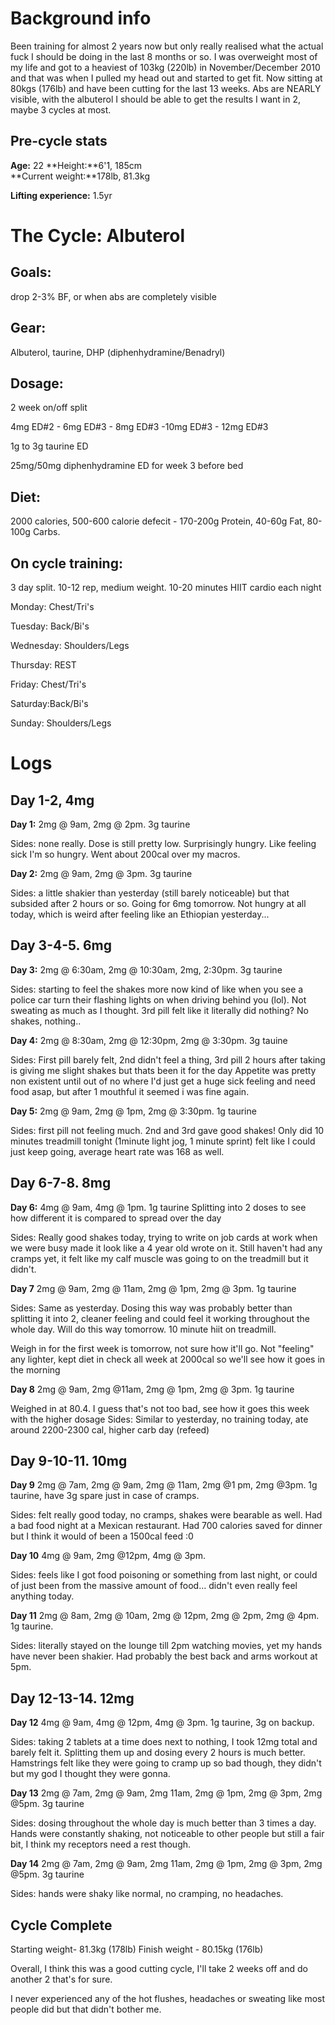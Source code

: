 # Background info  
Been training for almost 2 years now but only really realised what the actual fuck I should be doing in the last 8 months or so.
I was overweight most of my life and got to a heaviest of 103kg (220lb)  in November/December 2010 and that was when I pulled my head out and started to get fit. Now sitting at 80kgs (176lb) and have been cutting for the last 13 weeks. Abs are NEARLY visible, with the albuterol I should be able to get the results I want in 2, maybe 3 cycles at most.
## Pre-cycle stats  
**Age:** 22 
**Height:**6'1, 185cm   
**Current weight:**178lb, 81.3kg 

**Lifting experience:** 1.5yr  

# The Cycle:  Albuterol

## Goals: 
drop 2-3% BF, or when abs are completely visible

## Gear: 
Albuterol, taurine, DHP (diphenhydramine/Benadryl) 

## Dosage:
2 week on/off split

4mg ED#2 - 6mg ED#3 - 8mg ED#3 -10mg ED#3 - 12mg ED#3

1g to 3g taurine ED

25mg/50mg diphenhydramine ED for week 3 before bed

## Diet: 
2000 calories, 500-600 calorie defecit - 170-200g Protein, 40-60g Fat, 80-100g Carbs.

## On cycle training: 
3 day split. 10-12 rep, medium weight. 10-20 minutes HIIT cardio each night

Monday: Chest/Tri's

Tuesday: Back/Bi's

Wednesday: Shoulders/Legs

Thursday: REST

Friday: Chest/Tri's

Saturday:Back/Bi's

Sunday: Shoulders/Legs
  

# Logs  

## Day 1-2, 4mg

**Day 1:**
2mg @ 9am, 2mg @ 2pm. 3g taurine

Sides: none really. Dose is still pretty low.
Surprisingly hungry. Like feeling sick I'm so hungry. Went about 200cal over my macros.

**Day 2:** 
2mg @ 9am, 2mg @ 3pm. 3g taurine

Sides: a little shakier than yesterday (still barely noticeable) but that 
subsided after 2 hours or so. Going for 6mg tomorrow.
Not hungry at all today, which is weird after feeling like an Ethiopian yesterday...
 
## Day 3-4-5. 6mg

**Day 3:**
2mg @ 6:30am, 2mg @ 10:30am, 2mg, 2:30pm. 3g taurine

Sides: starting to feel the shakes more now kind of like when you see a police car turn their flashing lights on when driving behind you (lol). Not sweating as much as I thought.
3rd pill felt like it literally did nothing? No shakes, nothing..

**Day 4:**
2mg @ 8:30am, 2mg @ 12:30pm, 2mg @ 3:30pm. 3g tauine

Sides: First pill barely felt, 2nd didn't feel a thing, 3rd pill 2 hours after taking is giving me slight shakes but thats been it for the day
Appetite was pretty non existent until out of no where I'd just get a huge sick feeling and need food asap, but after 1 mouthful it seemed i was fine again.

**Day 5:**
2mg @ 9am, 2mg @ 1pm, 2mg @ 3:30pm. 1g taurine

Sides: first pill not feeling much. 2nd and 3rd gave good shakes! 
Only did 10 minutes treadmill tonight (1minute light jog, 1 minute sprint) felt like I could just keep going, average heart rate was 168 as well.

## Day 6-7-8. 8mg

**Day 6:**
4mg @ 9am, 4mg @ 1pm. 1g taurine
Splitting into 2 doses to see how different it is compared to spread over the day

Sides: Really good shakes today, trying to write on job cards at work when we were busy made it look like a 4 year old wrote on it. Still haven't had any cramps yet, it felt like my calf muscle was going to on the treadmill but it didn't.

**Day 7**
2mg @ 9am, 2mg @ 11am, 2mg @ 1pm, 2mg @ 3pm. 1g taurine

Sides: Same as yesterday. Dosing this way was probably better than splitting it into 2, cleaner feeling and could feel it working throughout the whole day. Will do this way tomorrow. 10 minute hiit on treadmill. 

Weigh in for the first week is tomorrow, not sure how it'll go. Not "feeling" any lighter, kept diet in check all week at 2000cal so we'll see how it goes in the morning

**Day 8**
2mg @ 9am, 2mg @11am, 2mg @ 1pm, 2mg @ 3pm. 1g taurine

Weighed in at 80.4. I guess that's not too bad, see how it goes this week with the higher dosage
Sides: Similar to yesterday, no training today, ate around 2200-2300 cal, higher carb day (refeed)

## Day 9-10-11. 10mg

**Day 9**
2mg @ 7am, 2mg @ 9am, 2mg @ 11am, 2mg @1 pm, 2mg @3pm. 1g taurine, have 3g spare just in case of cramps.

Sides: felt really good today, no cramps, shakes were bearable as well. Had a bad food night at a Mexican restaurant. Had 700 calories saved for dinner but I think it would of been a 1500cal feed :0

**Day 10**
4mg @ 9am, 2mg @12pm, 4mg @ 3pm.

Sides: feels like I got food poisoning or something from last night, or could of just been from the massive amount of food... didn't even really feel anything today.

**Day 11**
2mg @ 8am, 2mg @ 10am, 2mg @ 12pm, 2mg @ 2pm, 2mg @ 4pm. 1g taurine.

Sides: literally stayed on the lounge till 2pm watching movies, yet my hands have never been shakier. Had probably the best back and arms workout at 5pm.

## Day 12-13-14. 12mg

**Day 12**
4mg @ 9am, 4mg @ 12pm, 4mg @ 3pm. 1g taurine, 3g on backup.

Sides: taking 2 tablets at a time does next to nothing, I took 12mg total and barely felt it. Splitting them up and dosing every 2 hours is much better. Hamstrings felt like they were going to cramp up so bad though, they didn't but my god I thought they were gonna.

**Day 13**
2mg @ 7am, 2mg @ 9am, 2mg 11am, 2mg @ 1pm, 2mg @ 3pm, 2mg @5pm. 3g taurine

Sides: dosing throughout the whole day is much better than 3 times a day. Hands were constantly shaking, not noticeable to other people but still a fair bit, I think my receptors need a rest though. 

**Day 14**
2mg @ 7am, 2mg @ 9am, 2mg 11am, 2mg @ 1pm, 2mg @ 3pm, 2mg @5pm. 3g taurine

Sides: hands were shaky like normal, no cramping, no headaches.

## Cycle Complete

Starting weight- 81.3kg (178lb)
Finish weight - 80.15kg (176lb)

Overall, I think this was a good cutting cycle, I'll take 2 weeks off and do another 2 that's for sure.

I never experienced any of the hot flushes, headaches or sweating like most people did but that didn't bother me.